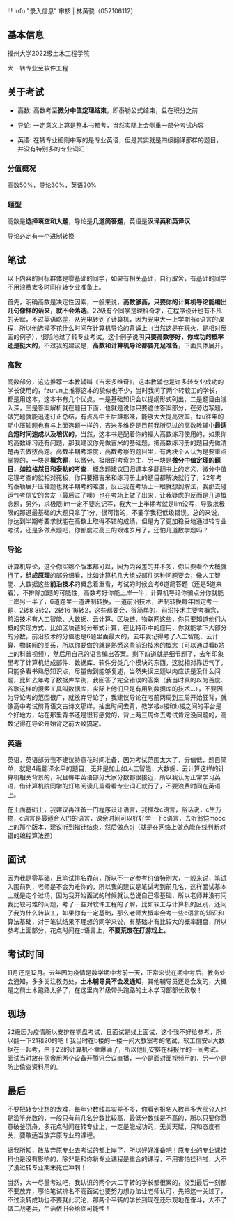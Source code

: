 !!! info "录入信息"
    审核 | 林黄骁（052106112）
## 基本信息
福州大学2022级土木工程学院

大一转专业至软件工程

## 关于考试

- 高数: 高数考至**微分中值定理结束**，即泰勒公式结束，且在积分之前

- 导论: 一定意义上算是整本书都考，当然实际上会侧重一部分考试内容

- 英语: 在转专业细则中写的是专业英语，但是其实就是四级翻译那样的题目，并没有特别多的专业词汇

### 分值概况

高数50%，导论30%，英语20%

### 题型

高数是**选择填空和大题**，导论是**几道简答题**，英语是**汉译英和英译汉**

导论必定有一个进制转换

## 笔试

以下内容的目标群体是零基础的同学，如果有相关基础，自行取舍，有基础的同学不用浪费太多时间在转专业准备上。

首先，明确高数是决定性因素，一般来说，**高数够高，只要你的计算机导论能编出几句像样的话来，就不会落选**。22级有个同学是理科奇才，在程序设计也有不凡的天赋，不过英语略差，从光电转到了计算机，因为光电大一上学期有c语言的课程，所以他选择不花什么时间在计算机导论的背诵上（当然这是在玩火，是相对反面的例子），很险地过了转专业考试，这个例子说明**只要高数够好，你成功的概率还是挺大的**，不过我的建议是，**高数和计算机导论都要充足准备**，下面具体展开。

### 高数

高数部分，这边推荐一本教辅叫《吉米多维奇》，这本教辅也是许多转专业成功的学长使用的，fzurun上推荐这本的貌似也不少，当时我问了两个转软工的学长，都是用这本，这本书有几个优点，一是基础知识会以提纲形式列出，二是题目由浅入深，三是答案解析就在题目下面，也就是说你只要遮住答案部分，在旁边写题，做完题就能迅速订正总结，有点高中王后雄那味，能够大大提高效率，fzu往年的期中压轴题也有与上面选题一样的，吉米多维奇是目前我所见过的高数教辅中**最适合短时间速成以及培优的**，当然，这本书是配着你的福大高数练习使用的，如果你的高数练习还有问题，那我建议你先做吉米的基础题，把高数练习册的题目先做清楚再去做拔高题。高数半期考难度，高数考察的题目里，有两块个人认为是要重点掌握的，一块是**概念题**，以微分、极限的考察为主，另一块是**微分中值定理的题目，如拉格然日和泰勒的考查**，概念题建议回归课本多翻翻书上的定义，微分中值定理考查的就相对死板，你只要把吉米和练习册上的题目都解决就行了，22年考的泰勒展开压轴题也就半期考的难度，反正我在考场上一眼就想到解法，我那去碰运气考信安的舍友（最后过了噢）也在考场上做了出来，让我疑虑的反而是几道概念题，另外，求极限lim一定不要忘记写，我大一上半期考就是lim没写，导致求极限的那道最基础的大题只拿了1分，很可惜的，不要学我犯低级错误。总的来说，你达到半期考要求就能在高数上取得不错的成绩，但是为了更加稳妥地通过转专业考试，还是多做点题吧，你都度过高三的艰难岁月了，还怕几道数学题吗？

### 导论

计算机导论，这个你买哪个版本都可以，因为内容差的并不多，你只要看个大概就行了，**组成原理**的部分细看，比如计算机几大组成部件这种问题要会，像人工智能、大数据这些**前沿技术**的概念着重看，考试的时候会考6道简答题（还是5道来着），不排除加题的可能性，高数考好你能上岸一半，计算机导论你骗点分你就能上岸另一半了，6道题里一道进制转换，一道前沿技术，进制转换每年固定考一题，2转8 8转2，2转16 16转2，这些都要会，很简单的，前沿技术主要考概念，前沿技术有人工智能、大数据、云计算、区块链、物联网这些，你只要知道他们大概的实现方式，比如区块链的分布式计算，在比特币中的应用，你就能拿下大部分的分数，前沿技术的分值也是6题里面最大的，去年我记得考了人工智能、云计算、物联网的关系，所以你要做的就是熟悉这些前沿技术的概念（可以通过看b站上的科普视频），然后用自己的语言编出答案。剩下四道就是细节题了，去年印象里考了计算机组成部件、数据库、软件分类几个模块的东西，这就相对靠运气了，只能多看书熟悉知识点，尽量做到能够复述，当然失误三题以内应该是没什么问题，比如去年考了数据库举例，我回答了完全错误的答案（我当时真的以为百度、谷歌这样的搜索工具叫数据库，实际上他们只是有用到数据库的技术...），不要因为导论考的范围很广，就放弃导论了，我建议导论在考前两周到三周开始狂背，就像高中考试前背语文古诗文那样，抽出时间去背，教学楼a楼和b楼之间的平台是个好地方，站在那里背书还是很有感觉的，背上两三周你去考试肯定没问题的，高数记得在导论开始背之前大致搞定。

### 英语

英语，英语部分我不建议特意花时间准备，因为考试范围太大了，分值低，题目简单，就是4级翻译水平的题目，无非是加上如人工智能、大数据、云计算这样的计算机相关背景的，况且每年英语部分大家分数都很接近，所以我认为正常学习英语，借计算机院同学的灯塔阅读几篇看看专业词汇就行了，不要浪费时间在英语上。


在上面基础上，我建议再准备一门程序设计语言，我推荐c语言，俗话说，c生万物，c语言是最适合入门的语言，课余时间可以好好学一下c语言，去听翁恺mooc上的那个版本，建议听到指针结束，然后做点oj（就是在网络上做点能在线判断对错的编程算法题）

## 面试

因为我是零基础，且笔试排名靠前，所以不一定参考价值特别大，一般来说，笔试入围前列，老师是不会为难你的，所以我的建议是笔试考到前几名，这样面试基本上就是走个过场，因为我开始面试的时候就认怂说自己零基础，所以老师并没有问我比较刁难的问题，考了一些对软件工程的了解，比如软工与计算机的区别，还问了我为什么转软工，如果你有一定基础，那么老师大概率会考一些c语言的知识和算法基础，对于笔试结果不理想的同学来说，有基础才有比较大的概率翻盘，所以参考上面部分，花点时间在c语言上，**不要荒废在打游戏上。**

## 考试时间

11月还是12月。去年因为疫情是数学期中考前一天，正常来说在期中考后，教务处会通知，多多关注教务处，**土木辅导员不会发通知**，其他辅导员还是会发的，大概是之前土木跑路太多了，在这里向21级带头跑路的土木学习部部长致敬！

## 现场

22级因为疫情所以安排在铜盘考试，且面试是线上面试，这个我不好给参考，所以翻一下21和20的吧！我当时在b楼的一楼一间大教室考的笔试，软工信安ai大数据在一起考，由于22的计算机不幸爆满了，所以他们安排在科报厅的一间考试。面试当时放在宿舍用两个设备开腾讯会议直播，一个是面对面视频用的，另一个是防止偷查资料用的。

## 最后

不要把转专业想的太难，每年分数线其实差不多，你看到报名人数再多大部分人也是滥竽充数的，一般只有前几名分数比较高，最低分数线是不高的，所以只要你愿意破釜沉舟，多花点时间在转专业上，一定是能成功的，无关天赋，只和态度有关，要敢适当放弃原专业的课程。

据我所知，敢放弃原专业去考试的都上岸了，所以好好准备吧！原专业的专业课挂科也是没有影响的，除非是和你新专业课程是重合的课程，不用害怕挂科啦，大不了没过转专业期末死亡冲刺！

当然，大一尽量考过吧，我认识的两个大二平转的学长都很累的，没到最后一刻都不要放弃，哪怕笔试排名不高面试也要努力想办法让老师认可，先把这一关过了，不过没转成功也不要就此沉沦，那两个平转的学长到现在还乐观地在奋斗，大不了做二战老兵，生活依旧会给你可能性！
